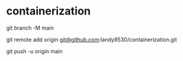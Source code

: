 # containerization
git branch -M main

git remote add origin git@github.com:landy8530/containerization.git

git push -u origin main

